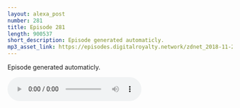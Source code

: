 ```yaml
---
layout: alexa_post
number: 281
title: Episode 281
length: 900537
short_description: Episode generated automaticly.
mp3_asset_link: https://episodes.digitalroyalty.network/zdnet_2018-11-22_01-00-04.mp3
---
```


Episode generated automaticly.

<audio controls>
    <source src="{{ page.mp3_asset_link }}" type="audio/mpeg">
</audio>